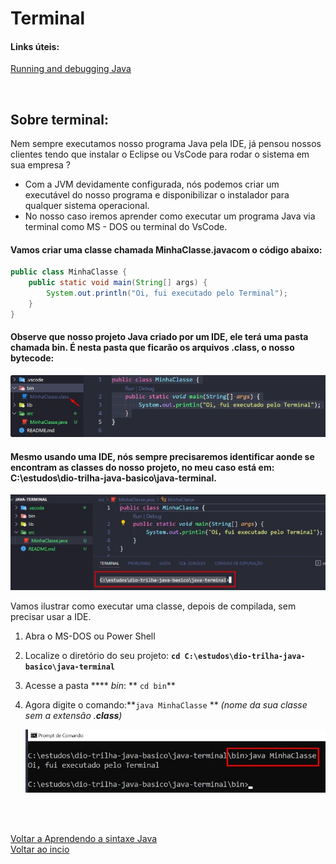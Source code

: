# Terminal

#### Links úteis:
[Running and debugging Java](https://code.visualstudio.com/docs/java/java-debugging)

<br>

## Sobre terminal:
Nem sempre executamos nosso programa Java pela IDE, já pensou nossos clientes tendo que instalar o Eclipse ou VsCode para rodar o sistema em sua empresa ?

- Com a JVM devidamente configurada, nós podemos criar um executável do nosso programa e disponibilizar o instalador para qualquer sistema operacional.
- No nosso caso iremos aprender como executar um programa Java via terminal como MS - DOS ou terminal do VsCode.

#### Vamos criar uma classe chamada MinhaClasse.javacom o código abaixo:
```java
public class MinhaClasse {
    public static void main(String[] args) {
        System.out.println("Oi, fui executado pelo Terminal");
    }
}
```

#### Observe que nosso projeto Java criado por um IDE, ele terá uma pasta chamada bin. É nesta pasta que ficarão os arquivos .class, o nosso bytecode:

<img src="./img/10.jpg" alt="" width="">

#### Mesmo usando uma IDE, nós sempre precisaremos identificar aonde se encontram as classes do nosso projeto, no meu caso está em: C:\estudos\dio-trilha-java-basico\java-terminal.

<img src="./img/11.jpg" alt="" width="">

<br>

Vamos ilustrar como executar uma classe, depois de compilada, sem precisar usar a IDE.

1. Abra o MS-DOS ou Power Shell

2. Localize o diretório do seu projeto: **`cd C:\estudos\dio-trilha-java-basico\java-terminal`**

3. Acesse a pasta **** *bin*: ** `cd bin`**

4. Agora digite o comando:**`java MinhaClasse` ** *(nome da sua classe sem a extensão .**class**)*

    <img src="./img/12.jpg" alt="" width="">

<br>

<br>

[Voltar a Aprendendo a sintaxe Java](/Arquivos/Conteudo/2%20-%20Conhecendo%20a%20linguagem%20Java/2.2%20Aprendendo%20a%20sintaxe%20java.md)<br>
[Voltar ao incio](/README.md)